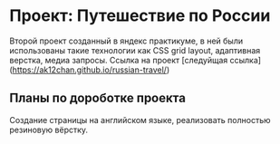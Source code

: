 # Проект: Путешествие по России
Второй проект созданный в яндекс практикуме, в ней были использованы такие технологии как CSS grid layout, адаптивная верстка, медиа запросы.
Ссылка на проект [следуйщая ссылка] (https://ak12chan.github.io/russian-travel/)
## Планы по дороботке проекта
Создание страницы на английском языке, реализовать полностью резиновую вёрстку. 
